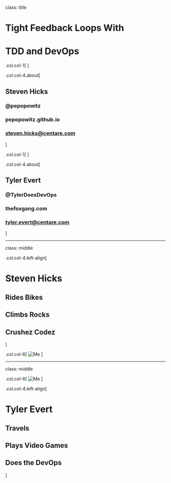 class: title

# Tight Feedback Loops With 
# TDD and DevOps


.col.col-1[
]


.col.col-4.about[
## Steven Hicks
### <i class="el el-twitter"></i>  @pepopowitz
### <i class="el el-globe-alt"></i>  pepopowitz.github.io
### <i class="el el-envelope"></i>  steven.hicks@centare.com
]

.col.col-1[
]

.col.col-4.about[
## Tyler Evert
### <i class="el el-twitter"></i>  @TylerDoesDevOps
### <i class="el el-globe-alt"></i>  thefoxgang.com
### <i class="el el-envelope"></i>  tyler.evert@centare.com
]

---
class: middle

.col.col-4.left-align[
# Steven Hicks

## Rides Bikes

## Climbs Rocks

## Crushez Codez 
]

.col.col-6[
![Me](images/steve.png)
]

---
class: middle

.col.col-6[
![Me](images/tyler.png)
]

.col.col-4.left-align[
# Tyler Evert

## Travels

## Plays Video Games

## Does the DevOps 
]

